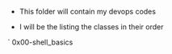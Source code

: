 - This folder will contain my devops codes

- I will be the listing the classes in their order

` 0x00-shell_basics

